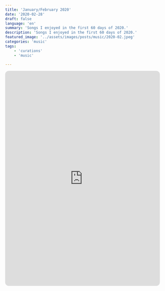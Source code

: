 ```yaml
---
title: 'January/February 2020'
date: '2020-02-28'
draft: false
language: 'en'
summary: 'Songs I enjoyed in the first 60 days of 2020.'
description: 'Songs I enjoyed in the first 60 days of 2020.'
featured_image: '../assets/images/posts/music/2020-02.jpeg'
categories: 'music'
tags:
    - 'curations'
    - 'music'

---
```

<!-- @format -->
<iframe
    style="border-radius:12px"
    src="https://open.spotify.com/embed/playlist/4V6opiBByP156fSjerHdyE"
    width="100%"
    height="700"
    frameBorder="0"
    allowfullscreen=""
    allow="
        autoplay;
        clipboard-write;
        encrypted-media;
        fullscreen;
        picture-in-picture
    "
    loading="lazy"
></iframe>
